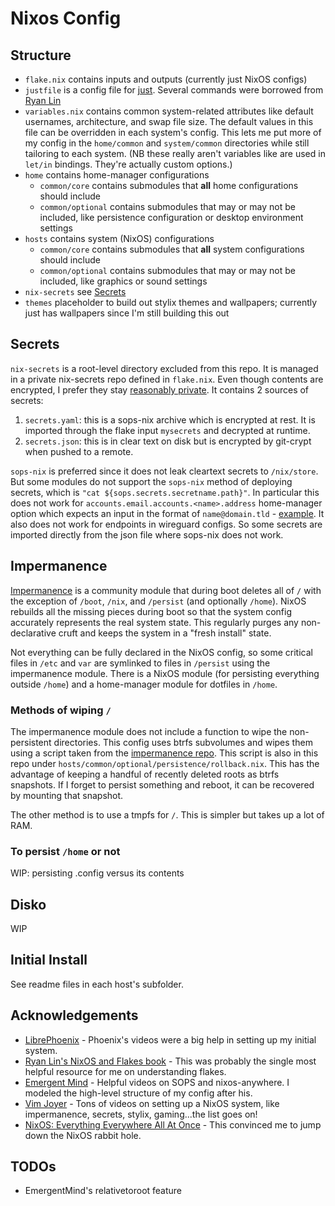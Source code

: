 # Nixos Config

## Structure

* `flake.nix` contains inputs and outputs (currently just NixOS configs)
* `justfile` is a config file for [just](https://github.com/casey/just). Several commands were borrowed from [Ryan Lin](https://nixos-and-flakes.thiscute.world/best-practices/simplify-nixos-related-commands)
* `variables.nix` contains common system-related attributes like default usernames, architecture, and swap file size. The default values in this file can be overridden in each system's config. This lets me put more of my config in the `home/common` and `system/common` directories while still tailoring to each system. (NB these really aren't variables like are used in `let/in` bindings. They're actually custom options.)
* `home` contains home-manager configurations
  * `common/core` contains submodules that **all** home configurations should include
  * `common/optional` contains submodules that may or may not be included, like persistence configuration or desktop environment settings
* `hosts` contains system (NixOS) configurations
  * `common/core` contains submodules that **all** system configurations should include
  * `common/optional` contains submodules that may or may not be included, like graphics or sound settings
* `nix-secrets` see [Secrets](#Secrets)
* `themes` placeholder to build out stylix themes and wallpapers; currently just has wallpapers since I'm still building this out

## Secrets

`nix-secrets` is a root-level directory excluded from this repo. It is managed in a private nix-secrets repo defined in `flake.nix`. Even though contents are encrypted, I prefer they stay [reasonably private](https://github.com/getsops/sops?tab=readme-ov-file#weak-aes-cryptography). It contains 2 sources of secrets:

1. `secrets.yaml`: this is a sops-nix archive which is encrypted at rest. It is imported through the flake input `mysecrets` and decrypted at runtime.
2. `secrets.json`: this is in clear text on disk but is encrypted by git-crypt when pushed to a remote.

`sops-nix` is preferred since it does not leak cleartext secrets to `/nix/store`. But some modules do not support the `sops-nix` method of deploying secrets, which is `"cat ${sops.secrets.secretname.path}"`. In particular this does not work for `accounts.email.accounts.<name>.address` home-manager option which expects an input in the format of `name@domain.tld` - [example](https://discourse.nixos.org/t/is-there-a-way-to-configure-email-accounts-without-putting-personal-info-in-cleartext-home-manager/41216/2). It also does not work for endpoints in wireguard configs. So some secrets are imported directly from the json file where sops-nix does not work.

## Impermanence
[Impermanence](https://github.com/nix-community/impermanence) is a community module that during boot deletes all of `/` with the exception of `/boot`, `/nix`, and `/persist` (and optionally `/home`). NixOS rebuilds all the missing pieces during boot so that the system config accurately represents the real system state. This regularly purges any non-declarative cruft and keeps the system in a "fresh install" state.

Not everything can be fully declared in the NixOS config, so some critical files in `/etc` and `var` are symlinked to files in `/persist` using the impermanence module. There is a NixOS module (for persisting everything outside `/home`) and a home-manager module for dotfiles in `/home`.

### Methods of wiping `/`
The impermanence module does not include a function to wipe the non-persistent directories. This config uses btrfs subvolumes and wipes them using a script taken from the [impermanence repo](https://github.com/nix-community/impermanence?tab=readme-ov-file#btrfs-subvolumes). This script is also in this repo under `hosts/common/optional/persistence/rollback.nix`. This has the advantage of keeping a handful of recently deleted roots as btrfs snapshots. If I forget to persist something and reboot, it can be recovered by mounting that snapshot.

The other method is to use a tmpfs for `/`. This is simpler but takes up a lot of RAM.

### To persist `/home` or not
WIP: persisting .config versus its contents

## Disko
WIP

## Initial Install
See readme files in each host's subfolder.

## Acknowledgements
* [LibrePhoenix](https://github.com/librephoenix/nixos-config) - Phoenix's videos were a big help in setting up my initial system.
* [Ryan Lin's NixOS and Flakes book](https://nixos-and-flakes.thiscute.world/) - This was probably the single most helpful resource for me on understanding flakes.
* [Emergent Mind](https://github.com/EmergentMind/nix-config) - Helpful videos on SOPS and nixos-anywhere. I modeled the high-level structure of my config after his.
* [Vim Joyer](https://github.com/vimjoyer/) - Tons of videos on setting up a NixOS system, like impermanence, secrets, stylix, gaming...the list goes on!
* [NixOS: Everything Everywhere All At Once](https://www.youtube.com/watch?v=CwfKlX3rA6E) - This convinced me to jump down the NixOS rabbit hole.

## TODOs
* EmergentMind's relativetoroot feature
